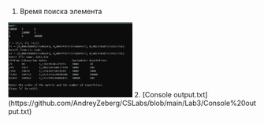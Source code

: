 1. Время поиска элемента
<img src="https://github.com/AndreyZeberg/CSLabs/blob/main/Lab6/results.png" width=50% height=50%>
2. [Console output.txt](https://github.com/AndreyZeberg/CSLabs/blob/main/Lab3/Console%20output.txt)